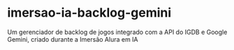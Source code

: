 # imersao-ia-backlog-gemini
Um gerenciador de backlog de jogos integrado com a API do IGDB e Google Gemini, criado durante a Imersão Alura em IA
